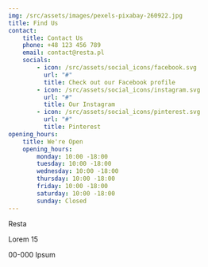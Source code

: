 ```yaml
---
img: /src/assets/images/pexels-pixabay-260922.jpg
title: Find Us
contact:
    title: Contact Us
    phone: +48 123 456 789
    email: contact@resta.pl
    socials:
        - icon: /src/assets/social_icons/facebook.svg
          url: "#"
          title: Check out our Facebook profile
        - icon: /src/assets/social_icons/instagram.svg
          url: "#"
          title: Our Instagram
        - icon: /src/assets/social_icons/pinterest.svg
          url: "#"
          title: Pinterest
opening_hours:
    title: We're Open
    opening_hours:
        monday: 10:00 -18:00
        tuesday: 10:00 -18:00
        wednesday: 10:00 -18:00
        thursday: 10:00 -18:00
        friday: 10:00 -18:00
        saturday: 10:00 -18:00
        sunday: Closed
---
```


Resta

Lorem 15

00-000 Ipsum
